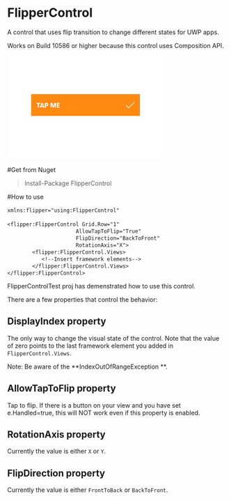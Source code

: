 # FlipperControl
A control that uses flip transition to change different states for UWP apps.

Works on Build 10586 or higher because this control uses Composition API.

![Preview](https://github.com/JuniperPhoton/FlipperControl/blob/master/demo.gif)

#Get from Nuget

> Install-Package FlipperControl 

#How to use

    xmlns:flipper="using:FlipperControl"

    <flipper:FlipperControl Grid.Row="1"
                          AllowTapToFlip="True"
                          FlipDirection="BackToFront"
                          RotationAxis="X">
            <flipper:FlipperControl.Views>
               <!--Insert framework elements-->
            </flipper:FlipperControl.Views>
    </flipper:FlipperControl>
              
FlipperControlTest proj has demenstrated how to use this control.

There are a few properties that control the behavior:

## DisplayIndex property

The only way to change the visual state of the control. Note that the value of zero points to the last framework element you added in `FlipperControl.Views`. 

Note: Be aware of the **IndexOutOfRangeException **.

## AllowTapToFlip property

Tap to flip.
If there is a button on your view and you have set e.Handled=true, this will NOT work even if this property is enabled.

## RotationAxis property

Currently the value is either `X` or `Y`.

## FlipDirection property

Currently the value is either `FrontToBack` or `BackToFront`.

